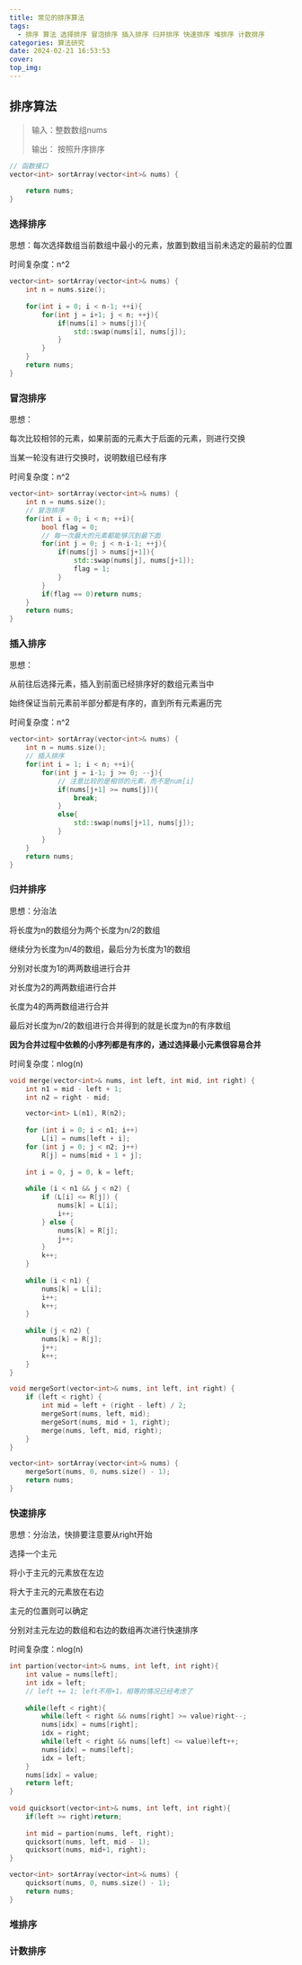 ```yaml
---
title: 常见的排序算法
tags:
  - 排序 算法 选择排序 冒泡排序 插入排序 归并排序 快速排序 堆排序 计数排序
categories: 算法研究
date: 2024-02-21 16:53:53
cover:
top_img:
---
```

### 

## 排序算法

> 输入：整数数组nums
>
> 输出： 按照升序排序

```C++
// 函数接口
vector<int> sortArray(vector<int>& nums) {
    
    return nums;
}
```

### 选择排序

思想：每次选择数组当前数组中最小的元素，放置到数组当前未选定的最前的位置

时间复杂度：n^2

```C++
vector<int> sortArray(vector<int>& nums) {
    int n = nums.size();
    
    for(int i = 0; i < n-1; ++i){
        for(int j = i+1; j < n; ++j){
            if(nums[i] > nums[j]){
                std::swap(nums[i], nums[j]);
            }
        }
    }
    return nums;
}
```



### 冒泡排序

思想：

每次比较相邻的元素，如果前面的元素大于后面的元素，则进行交换

当某一轮没有进行交换时，说明数组已经有序

时间复杂度：n^2

```c++
vector<int> sortArray(vector<int>& nums) {
    int n = nums.size();
    // 冒泡排序
    for(int i = 0; i < n; ++i){
        bool flag = 0;
        // 每一次最大的元素都能够沉到最下面
        for(int j = 0; j < n-i-1; ++j){
            if(nums[j] > nums[j+1]){
                std::swap(nums[j], nums[j+1]);
                flag = 1;
            }
        }
        if(flag == 0)return nums;
    }
    return nums;
}
```



### 插入排序

思想：

从前往后选择元素，插入到前面已经排序好的数组元素当中

始终保证当前元素前半部分都是有序的，直到所有元素遍历完

时间复杂度：n^2

```c++
vector<int> sortArray(vector<int>& nums) {
    int n = nums.size();
    // 插入排序
    for(int i = 1; i < n; ++i){
        for(int j = i-1; j >= 0; --j){
            // 注意比较的是相邻的元素，而不是num[i]
            if(nums[j+1] >= nums[j]){
                break;
            }
            else{
                std::swap(nums[j+1], nums[j]);
            }
        }
    }
    return nums;
}
```



### 归并排序

思想：分治法

将长度为n的数组分为两个长度为n/2的数组

继续分为长度为n/4的数组，最后分为长度为1的数组

分别对长度为1的两两数组进行合并

对长度为2的两两数组进行合并

长度为4的两两数组进行合并

最后对长度为n/2的数组进行合并得到的就是长度为n的有序数组

**因为合并过程中依赖的小序列都是有序的，通过选择最小元素很容易合并**

时间复杂度：nlog(n)

```c++
void merge(vector<int>& nums, int left, int mid, int right) {
    int n1 = mid - left + 1;
    int n2 = right - mid;

    vector<int> L(n1), R(n2);
    
    for (int i = 0; i < n1; i++)
        L[i] = nums[left + i];
    for (int j = 0; j < n2; j++)
        R[j] = nums[mid + 1 + j];
    
    int i = 0, j = 0, k = left;
    
    while (i < n1 && j < n2) {
        if (L[i] <= R[j]) {
            nums[k] = L[i];
            i++;
        } else {
            nums[k] = R[j];
            j++;
        }
        k++;
    }
    
    while (i < n1) {
        nums[k] = L[i];
        i++;
        k++;
    }
    
    while (j < n2) {
        nums[k] = R[j];
        j++;
        k++;
    }
}

void mergeSort(vector<int>& nums, int left, int right) {
    if (left < right) {
        int mid = left + (right - left) / 2;
        mergeSort(nums, left, mid);
        mergeSort(nums, mid + 1, right);
        merge(nums, left, mid, right);
    }
}

vector<int> sortArray(vector<int>& nums) {
    mergeSort(nums, 0, nums.size() - 1);
    return nums;
}
```



### 快速排序

思想：分治法，快排要注意要从right开始

选择一个主元

将小于主元的元素放在左边

将大于主元的元素放在右边

主元的位置则可以确定

分别对主元左边的数组和右边的数组再次进行快速排序

时间复杂度：nlog(n)

```c++
int partion(vector<int>& nums, int left, int right){
    int value = nums[left];
    int idx = left;
    // left += 1; left不用+1，相等的情况已经考虑了
    
    while(left < right){
        while(left < right && nums[right] >= value)right--;
        nums[idx] = nums[right];
        idx = right;
        while(left < right && nums[left] <= value)left++;
        nums[idx] = nums[left];
        idx = left;
    }
    nums[idx] = value;
    return left;
}
    
void quicksort(vector<int>& nums, int left, int right){
    if(left >= right)return;
    
    int mid = partion(nums, left, right);
    quicksort(nums, left, mid - 1);
    quicksort(nums, mid+1, right);
}

vector<int> sortArray(vector<int>& nums) {
    quicksort(nums, 0, nums.size() - 1);
    return nums;
}
```



### 堆排序

### 计数排序

